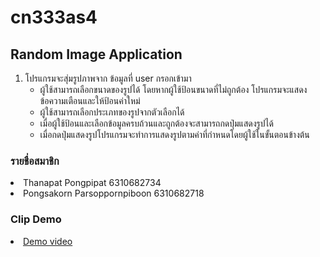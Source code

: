 # cn333as4
## Random Image Application
<ol>
   <li>
    โปรแกรมจะสุ่มรูปภาพจาก ข้อมูลที่ user กรอกเข้ามา
     <ul>
       <li>ผู้ใช้สามารถเลือกขนาดของรูปได้ โดยหากผู้ใช้ป้อนขนาดที่ไม่ถูกต้อง โปรแกรมจะแสดงข้อความเตือนและให้ป้อนค่าใหม่</li>
        <li>ผู้ใช้สามารถเลือกประเภทของรูปจากตัวเลือกได้</li>
       <li>เมื่อผู้ใช้ป้อนและเลือกข้อมูลครบถ้วนและถูกต้องจะสามารถกดปุ่มแสดงรูปได้</li>
       <li>เมื่อกดปุ่มแสดงรูปโปรแกรมจะทําการแสดงรูปตามค่าที่กําหนดโดยผู้ใช้ในขั้นตอนข้างต้น</li>
    </ul>
   </li>
</ol>


### รายชื่อสมาชิก
<li>Thanapat Pongpipat 6310682734</li>
<li>Pongsakorn Parsoppornpiboon 6310682718</li>
  
### Clip Demo
<li><a href="https://youtu.be/EoSHeeiCxkY">Demo video</a></li>

